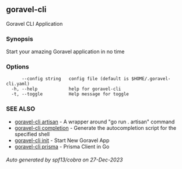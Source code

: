 ## goravel-cli

Goravel CLI Application

### Synopsis

Start your amazing Goravel application in no time

### Options

```
      --config string   config file (default is $HOME/.goravel-cli.yaml)
  -h, --help            help for goravel-cli
  -t, --toggle          Help message for toggle
```

### SEE ALSO

* [goravel-cli artisan](goravel-cli_artisan.md)	 - A wrapper around "go run . artisan" command
* [goravel-cli completion](goravel-cli_completion.md)	 - Generate the autocompletion script for the specified shell
* [goravel-cli init](goravel-cli_init.md)	 - Start New Goravel App
* [goravel-cli prisma](goravel-cli_prisma.md)	 - Prisma Client in Go

###### Auto generated by spf13/cobra on 27-Dec-2023

